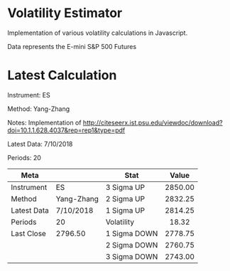 # Volatility Estimator
Implementation of various volatility calculations in Javascript.

Data represents the E-mini S&P 500 Futures

# Latest Calculation 

Instrument: ES 

Method: Yang-Zhang 

Notes: Implementation of http://citeseerx.ist.psu.edu/viewdoc/download?doi=10.1.1.628.4037&rep=rep1&type=pdf 

Latest Data: 7/10/2018 

Periods: 20 

| Meta        |            | Stat          | Value    |
| ----------- | ---------- | ------------- |:--------:|
| Instrument  | ES         |  3 Sigma UP   |  2850.00 |
| Method      | Yang-Zhang |  2 Sigma UP   |  2832.25 |
| Latest Data | 7/10/2018  |  1 Sigma UP   |  2814.25 |
| Periods     | 20         |  Volatility   |   18.32  |
| Last Close  | 2796.50    | 1 Sigma DOWN  |  2778.75 |
|             |            | 2 Sigma DOWN  |  2760.75 |
|             |            | 3 Sigma DOWN  |  2743.00 |
